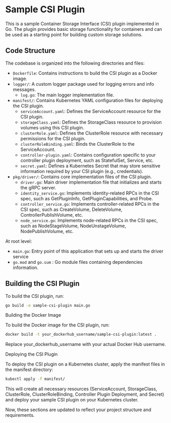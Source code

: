 # Sample CSI Plugin

This is a sample Container Storage Interface (CSI) plugin implemented in Go. The plugin provides basic storage functionality for containers and can be used as a starting point for building custom storage solutions.

## Code Structure

The codebase is organized into the following directories and files:

- `Dockerfile`: Contains instructions to build the CSI plugin as a Docker image.
- `logger/`: A custom logger package used for logging errors and info messages.
  - `log.go`: The main logger implementation file.
- `manifest/`: Contains Kubernetes YAML configuration files for deploying the CSI plugin.
  - `serviceAccount.yaml`: Defines the ServiceAccount resource for the CSI plugin.
  - `storageClass.yaml`: Defines the StorageClass resource to provision volumes using this CSI plugin.
  - `clusterRole.yaml`: Defines the ClusterRole resource with necessary permissions for the CSI plugin.
  - `clusterRoleBinding.yaml`: Binds the ClusterRole to the ServiceAccount.
  - `controller-plugin.yaml`: Contains configuration specific to your controller plugin deployment, such as StatefulSet, Service, etc.
  - `secret.yaml`: Defines a Kubernetes Secret that may store sensitive information required by your CSI plugin (e.g., credentials).
- `pkg/driver/`: Contains core implementation files of the CSI plugin.
  - `driver.go`: Main driver implementation file that initializes and starts the gRPC server.
  - `identity_service.go`: Implements identity-related RPCs in the CSI spec, such as GetPluginInfo, GetPluginCapabilities, and Probe.
  - `controller_service.go`: Implements controller-related RPCs in the CSI spec, such as CreateVolume, DeleteVolume, ControllerPublishVolume, etc.
  - `node_service.go`: Implements node-related RPCs in the CSI spec, such as NodeStageVolume, NodeUnstageVolume, NodePublishVolume, etc.

At root level:

- `main.go`: Entry point of this application that sets up and starts the driver service
- `go.mod` and `go.sum` : Go module files containing dependencies information.

## Building the CSI Plugin

To build the CSI plugin, run:

```sh
go build -o sample-csi-plugin main.go
```

Building the Docker Image

To build the Docker image for the CSI plugin, run:

```sh
docker build -t your_dockerhub_username/sample-csi-plugin:latest .
```

Replace your_dockerhub_username with your actual Docker Hub username.

Deploying the CSI Plugin

To deploy the CSI plugin on a Kubernetes cluster, apply the manifest files in the manifest directory:

```sh
kubectl apply -f manifest/
```

This will create all necessary resources (ServiceAccount, StorageClass, ClusterRole, ClusterRoleBinding, Controller Plugin Deployment, and Secret) and deploy your sample CSI plugin on your Kubernetes cluster.

Now, these sections are updated to reflect your project structure and requirements.
